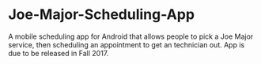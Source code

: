 # Joe-Major-Scheduling-App
A mobile scheduling app for Android that allows people to pick a Joe Major service, then scheduling an appointment to get an technician out. App is due to be released in Fall 2017.
